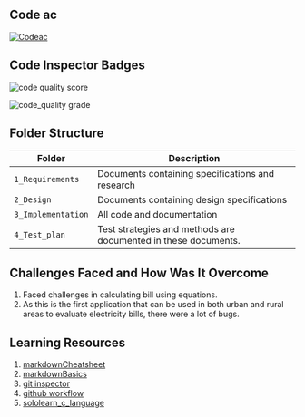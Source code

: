 
## Code ac

[![Codeac](https://static.codeac.io/badges/2-402412512.svg "Codeac")](https://app.codeac.io/github/mituljain02/M1_ElectricityBillingProject)

## Code Inspector Badges
![code quality score](https://api.codiga.io/project/32383/score/svg)


![code_quality grade](https://api.codiga.io/project/32383/status/svg)

## Folder Structure
Folder             | Description
-------------------| -----------------------------------------
`1_Requirements`   | Documents containing specifications and research
`2_Design`         | Documents containing design specifications
`3_Implementation` | All code and documentation
`4_Test_plan`      | Test strategies and methods are documented in these documents.


## Challenges Faced and How Was It Overcome

1. Faced challenges in calculating bill using equations.
2. As this is the first application that can be used in both urban and rural areas to evaluate electricity bills, there were a lot of bugs.

## Learning Resources
1. [markdownCheatsheet](https://github.com/adam-p/markdown-here/wiki/Markdown-Cheatsheet)
2. [markdownBasics](https://guides.github.com/features/mastering-markdown/)
3. [git inspector](https://github.com/ejwa/gitinspector.git)
4. [github workflow](https://docs.github.com/en/actions/learn-github-action)
5. [sololearn_c_language](https://www.sololearn.com/learning/1089)

